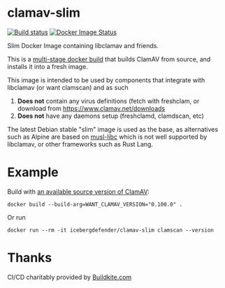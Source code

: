 # clamav-slim
[![Build status](https://badge.buildkite.com/017760520f5cc748d389f0f5e453df600b8abe5ae788fe7acd.svg)](https://buildkite.com/icebergdefender/clamav-slim)
[![Docker Image Status](https://images.microbadger.com/badges/image/icebergdefender/clamav-slim.svg)](https://microbadger.com/images/icebergdefender/clamav-slim)

Slim Docker Image containing libclamav and friends.

This is a [multi-stage docker build](https://docs.docker.com/develop/develop-images/multistage-build/) that builds ClamAV from source, and installs it into a fresh image.

This image is intended to be used by components that integrate with libclamav (or want clamscan) and as such
 1. **Does not** contain any virus definitions (fetch with freshclam, or download from https://www.clamav.net/downloads
 2. **Does not** have any daemons setup (freshclamd, clamdscan, etc)
 
The latest Debian stable "slim" image is used as the base, as alternatives such as Alpine are based on [musl-libc](https://www.musl-libc.org/) which is not well supported by libclamav, or other frameworks such as Rust Lang.

# Example
Build with [an available source version of ClamAV](https://www.clamav.net/downloads):
```
docker build --build-arg=WANT_CLAMAV_VERSION="0.100.0" .
```

Or run
```
docker run --rm -it icebergdefender/clamav-slim clamscan --version
```

# Thanks

CI/CD charitably provided by [Buildkite.com](https://buildkite.com)

